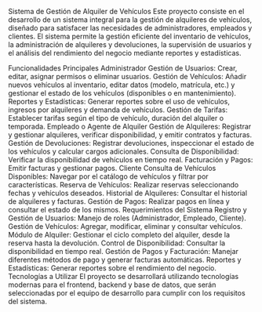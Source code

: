Sistema de Gestión de Alquiler de Vehículos
Este proyecto consiste en el desarrollo de un sistema integral para la gestión de alquileres de vehículos, diseñado para satisfacer las necesidades de administradores, empleados y clientes. El sistema permite la gestión eficiente del inventario de vehículos, la administración de alquileres y devoluciones, la supervisión de usuarios y el análisis del rendimiento del negocio mediante reportes y estadísticas.

Funcionalidades Principales
Administrador
Gestión de Usuarios: Crear, editar, asignar permisos o eliminar usuarios.
Gestión de Vehículos: Añadir nuevos vehículos al inventario, editar datos (modelo, matrícula, etc.) y gestionar el estado de los vehículos (disponibles o en mantenimiento).
Reportes y Estadísticas: Generar reportes sobre el uso de vehículos, ingresos por alquileres y demanda de vehículos.
Gestión de Tarifas: Establecer tarifas según el tipo de vehículo, duración del alquiler o temporada.
Empleado o Agente de Alquiler
Gestión de Alquileres: Registrar y gestionar alquileres, verificar disponibilidad, y emitir contratos y facturas.
Gestión de Devoluciones: Registrar devoluciones, inspeccionar el estado de los vehículos y calcular cargos adicionales.
Consulta de Disponibilidad: Verificar la disponibilidad de vehículos en tiempo real.
Facturación y Pagos: Emitir facturas y gestionar pagos.
Cliente
Consulta de Vehículos Disponibles: Navegar por el catálogo de vehículos y filtrar por características.
Reserva de Vehículos: Realizar reservas seleccionando fechas y vehículos deseados.
Historial de Alquileres: Consultar el historial de alquileres y facturas.
Gestión de Pagos: Realizar pagos en línea y consultar el estado de los mismos.
Requerimientos del Sistema
Registro y Gestión de Usuarios: Manejo de roles (Administrador, Empleado, Cliente).
Gestión de Vehículos: Agregar, modificar, eliminar y consultar vehículos.
Módulo de Alquiler: Gestionar el ciclo completo del alquiler, desde la reserva hasta la devolución.
Control de Disponibilidad: Consultar la disponibilidad en tiempo real.
Gestión de Pagos y Facturación: Manejar diferentes métodos de pago y generar facturas automáticas.
Reportes y Estadísticas: Generar reportes sobre el rendimiento del negocio.
Tecnologías a Utilizar
El proyecto se desarrollará utilizando tecnologías modernas para el frontend, backend y base de datos, que serán seleccionadas por el equipo de desarrollo para cumplir con los requisitos del sistema.
